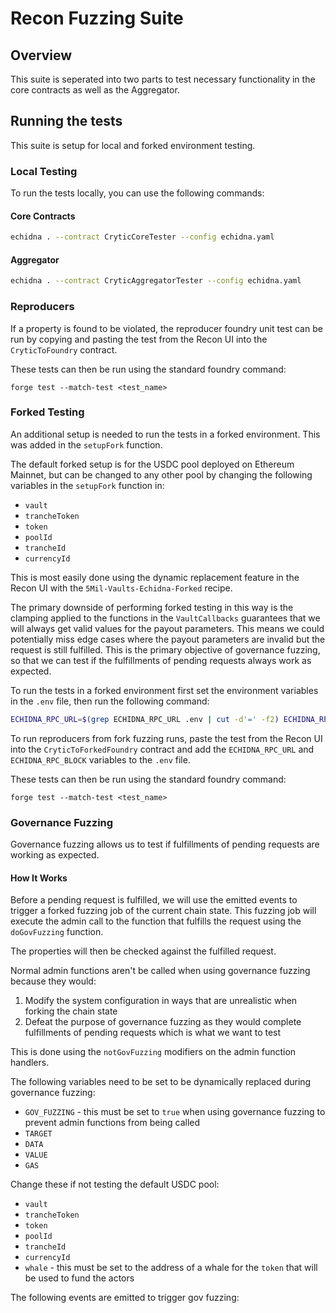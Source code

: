 # Recon Fuzzing Suite

## Overview

This suite is seperated into two parts to test necessary functionality in the core contracts as well as the Aggregator.

## Running the tests

This suite is setup for local and forked environment testing. 

### Local Testing

To run the tests locally, you can use the following commands:

#### Core Contracts
```bash
echidna . --contract CryticCoreTester --config echidna.yaml
```

#### Aggregator
```bash
echidna . --contract CryticAggregatorTester --config echidna.yaml
```

### Reproducers 
If a property is found to be violated, the reproducer foundry unit test can be run by copying and pasting the test from the Recon UI into the `CryticToFoundry` contract. 

These tests can then be run using the standard foundry command:

```terminal
forge test --match-test <test_name>
```

### Forked Testing

An additional setup is needed to run the tests in a forked environment. This was added in the `setupFork` function. 

The default forked setup is for the USDC pool deployed on Ethereum Mainnet, but can be changed to any other pool by changing the following variables in the `setupFork` function in:
- `vault`
- `trancheToken`
- `token`
- `poolId`
- `trancheId`
- `currencyId`

This is most easily done using the dynamic replacement feature in the Recon UI with the `5Mil-Vaults-Echidna-Forked` recipe.

The primary downside of performing forked testing in this way is the clamping applied to the functions in the `VaultCallbacks` guarantees that we will always get valid values for the payout parameters. This means we could potentially miss edge cases where the payout parameters are invalid but the request is still fulfilled. This is the primary objective of governance fuzzing, so that we can test if the fulfillments of pending requests always work as expected.

To run the tests in a forked environment first set the environment variables in the `.env` file, then run the following command:

```bash
ECHIDNA_RPC_URL=$(grep ECHIDNA_RPC_URL .env | cut -d'=' -f2) ECHIDNA_RPC_BLOCK=$(grep ECHIDNA_RPC_BLOCK .env | cut -d'=' -f2) echidna . --contract CryticCoreForkedTester --config echidna.yaml
```

To run reproducers from fork fuzzing runs, paste the test from the Recon UI into the `CryticToForkedFoundry` contract and add the `ECHIDNA_RPC_URL` and `ECHIDNA_RPC_BLOCK` variables to the `.env` file. 

These tests can then be run using the standard foundry command:

```terminal
forge test --match-test <test_name>
```

### Governance Fuzzing

Governance fuzzing allows us to test if fulfillments of pending requests are working as expected. 

#### How It Works

Before a pending request is fulfilled, we will use the emitted events to trigger a forked fuzzing job of the current chain state. This fuzzing job will execute the admin call to the function that fulfills the request using the `doGovFuzzing` function.

The properties will then be checked against the fulfilled request.

Normal admin functions aren't be called when using governance fuzzing because they would: 
1. Modify the system configuration in ways that are unrealistic when forking the chain state    
2. Defeat the purpose of governance fuzzing as they would complete fulfillments of pending requests which is what we want to test

This is done using the `notGovFuzzing` modifiers on the admin function handlers.

The following variables need to be set to be dynamically replaced during governance fuzzing:

- `GOV_FUZZING` - this must be set to `true` when using governance fuzzing to prevent admin functions from being called
- `TARGET`
- `DATA`
- `VALUE`
- `GAS`

Change these if not testing the default USDC pool:
- `vault`
- `trancheToken`
- `token`
- `poolId`
- `trancheId`
- `currencyId` 
- `whale` - this must be set to the address of a whale for the `token` that will be used to fund the actors


The following events are emitted to trigger gov fuzzing:

